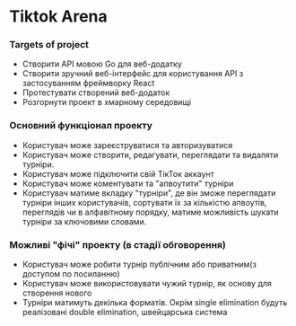 # Tiktok Arena
### Targets of project
- Створити АРІ мовою Go для веб-додатку
- Створити зручний веб-інтерфейс для користування АРІ з застосуванням фреймворку React
- Протестувати створений веб-додаток
- Розгорнути проект в хмарному середовищі
### Основний функціонал проекту
- Користувач може зареєструватися та авторизуватися
- Користувач може створити, редагувати, переглядати та видаляти турніри.
- Користувач може підключити свій ТікТок аккаунт
- Користувач може коментувати та "апвоутити" турніри
- Користувач матиме вкладку "турніри", де він зможе переглядати турніри інших користувачів, сортувати їх за кількістю апвоутів, переглядів чи в алфавітному порядку, матиме можливість шукати турніри за ключовими словами.
### Можливі "фічі" проекту (в стадії обговорення)
- Користувач може робити турнір публічним або приватним(з доступом по посиланню)
- Користувач може використовувати чужий турнір, як основу для створення нового
- Турніри матимуть декілька форматів. Окрім single elimination будуть реалізовані double elimination, швейцарська система
